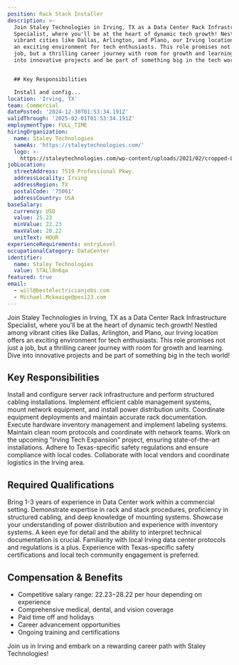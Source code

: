 ```yaml
---
position: Rack Stack Installer
description: >-
  Join Staley Technologies in Irving, TX as a Data Center Rack Infrastructure
  Specialist, where you'll be at the heart of dynamic tech growth! Nestled among
  vibrant cities like Dallas, Arlington, and Plano, our Irving location offers
  an exciting environment for tech enthusiasts. This role promises not just a
  job, but a thrilling career journey with room for growth and learning. Dive
  into innovative projects and be part of something big in the tech world!


  ## Key Responsibilities

  Install and config...
location: 'Irving, TX'
team: Commercial
datePosted: '2024-12-30T01:53:34.191Z'
validThrough: '2025-02-01T01:53:34.191Z'
employmentType: FULL_TIME
hiringOrganization:
  name: Staley Technologies
  sameAs: 'https://staleytechnologies.com/'
  logo: >-
    https://staleytechnologies.com/wp-content/uploads/2021/02/cropped-Logo_StaleyTechnologies.png
jobLocation:
  streetAddress: 7519 Professional Pkwy.
  addressLocality: Irving
  addressRegion: TX
  postalCode: '75061'
  addressCountry: USA
baseSalary:
  currency: USD
  value: 25.23
  minValue: 22.23
  maxValue: 28.22
  unitText: HOUR
experienceRequirements: entryLevel
occupationalCategory: DataCenter
identifier:
  name: Staley Technologies
  value: STALl8n6qa
featured: true
email:
  - will@bestelectricianjobs.com
  - Michael.Mckeaige@pes123.com
---
```




Join Staley Technologies in Irving, TX as a Data Center Rack Infrastructure Specialist, where you'll be at the heart of dynamic tech growth! Nestled among vibrant cities like Dallas, Arlington, and Plano, our Irving location offers an exciting environment for tech enthusiasts. This role promises not just a job, but a thrilling career journey with room for growth and learning. Dive into innovative projects and be part of something big in the tech world!

## Key Responsibilities
Install and configure server rack infrastructure and perform structured cabling installations. Implement efficient cable management systems, mount network equipment, and install power distribution units. Coordinate equipment deployments and maintain accurate rack documentation. Execute hardware inventory management and implement labeling systems. Maintain clean room protocols and coordinate with network teams. Work on the upcoming "Irving Tech Expansion" project, ensuring state-of-the-art installations. Adhere to Texas-specific safety regulations and ensure compliance with local codes. Collaborate with local vendors and coordinate logistics in the Irving area.

## Required Qualifications 
Bring 1-3 years of experience in Data Center work within a commercial setting. Demonstrate expertise in rack and stack procedures, proficiency in structured cabling, and deep knowledge of mounting systems. Showcase your understanding of power distribution and experience with inventory systems. A keen eye for detail and the ability to interpret technical documentation is crucial. Familiarity with local Irving data center protocols and regulations is a plus. Experience with Texas-specific safety certifications and local tech community engagement is preferred.

## Compensation & Benefits
- Competitive salary range: $22.23-$28.22 per hour depending on experience
- Comprehensive medical, dental, and vision coverage
- Paid time off and holidays
- Career advancement opportunities
- Ongoing training and certifications

Join us in Irving and embark on a rewarding career path with Staley Technologies!